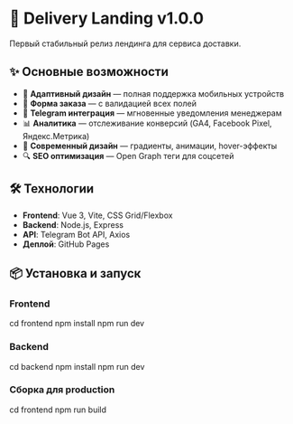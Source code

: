 # 🚀 Delivery Landing v1.0.0

Первый стабильный релиз лендинга для сервиса доставки.

## ✨ Основные возможности

- 📱 **Адаптивный дизайн** — полная поддержка мобильных устройств
- 📝 **Форма заказа** — с валидацией всех полей
- 📲 **Telegram интеграция** — мгновенные уведомления менеджерам
- 📊 **Аналитика** — отслеживание конверсий (GA4, Facebook Pixel, Яндекс.Метрика)
- 🎨 **Современный дизайн** — градиенты, анимации, hover-эффекты
- 🔍 **SEO оптимизация** — Open Graph теги для соцсетей

## 🛠️ Технологии

- **Frontend**: Vue 3, Vite, CSS Grid/Flexbox
- **Backend**: Node.js, Express
- **API**: Telegram Bot API, Axios
- **Деплой**: GitHub Pages

## 📦 Установка и запуск

### Frontend
cd frontend
npm install
npm run dev

### Backend
cd backend
npm install
npm run dev

### Сборка для production
cd frontend
npm run build
